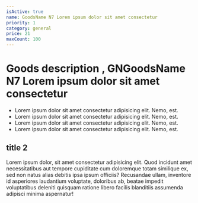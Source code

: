 ```yaml
---
isActive: true
name: GoodsName N7 Lorem ipsum dolor sit amet consectetur
priority: 1
category: general
price: 21
maxCount: 100
---
```


# Goods description , GNGoodsName N7 Lorem ipsum dolor sit amet consectetur
- Lorem ipsum dolor sit amet consectetur adipisicing elit. Nemo, est.
- Lorem ipsum dolor sit amet consectetur adipisicing elit. Nemo, est.
- Lorem ipsum dolor sit amet consectetur adipisicing elit. Nemo, est.
- Lorem ipsum dolor sit amet consectetur adipisicing elit. Nemo, est.

## title 2

Lorem ipsum dolor, sit amet consectetur adipisicing elit. Quod incidunt amet necessitatibus aut tempore cupiditate cum doloremque totam similique ex, sed non natus alias debitis ipsa ipsum officiis? Recusandae ullam, inventore id asperiores laudantium voluptate, doloribus ab, beatae impedit voluptatibus deleniti quisquam ratione libero facilis blanditiis assumenda adipisci minima aspernatur!

